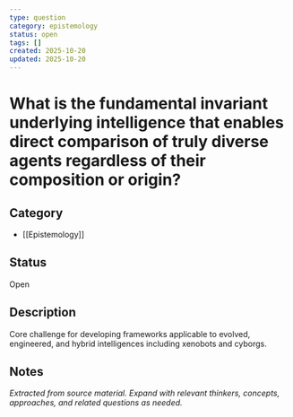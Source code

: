 ```yaml
---
type: question
category: epistemology
status: open
tags: []
created: 2025-10-20
updated: 2025-10-20
---
```


# What is the fundamental invariant underlying intelligence that enables direct comparison of truly diverse agents regardless of their composition or origin?

## Category

- [[Epistemology]]

## Status

Open

## Description

Core challenge for developing frameworks applicable to evolved, engineered, and hybrid intelligences including xenobots and cyborgs.

## Notes

*Extracted from source material. Expand with relevant thinkers, concepts, approaches, and related questions as needed.*
